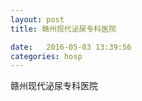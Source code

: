 ```yaml
--- 
layout: post 
title: 赣州现代泌尿专科医院

date:   2016-05-03 13:39:56 
categories: hosp 
--- 
```

   
赣州现代泌尿专科医院
